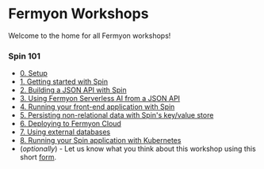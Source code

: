 # Fermyon Workshops

Welcome to the home for all Fermyon workshops!

### Spin 101

- [0. Setup](./spin/00-setup.md)
- [1. Getting started with Spin](./spin/01-getting-started.md)
- [2. Building a JSON API with Spin](./spin/02-json-api.md)
- [3. Using Fermyon Serverless AI from a JSON API](./spin/03-spin-ai.md)
- [4. Running your front-end application with Spin](./spin/04-frontend.md)
- [5. Persisting non-relational data with Spin's key/value store](./spin/05-spin-kv.md)
- [6. Deploying to Fermyon Cloud](./spin/06-deploy-fermyon-cloud.md)
- [7. Using external databases](./spin/07-external-db.md)
- [8. Running your Spin application with Kubernetes](./spin/08-kubernetes.md)
- (_optionally_) - Let us know what you think about this workshop using this short [form](https://form.typeform.com/to/RK08OLSy).

